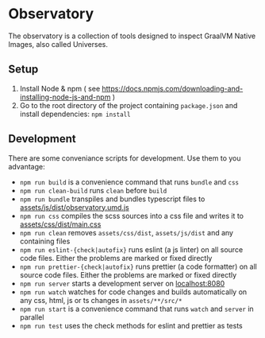 # Observatory

The observatory is a collection of tools designed to inspect GraalVM Native Images, also called Universes.

## Setup

1. Install Node & npm ( see https://docs.npmjs.com/downloading-and-installing-node-js-and-npm ) 
2. Go to the root directory of the project containing `package.json` and install dependencies: `npm install`

## Development

There are some conveniance scripts for development. Use them to you advantage:

-   `npm run build` is a convenience command that runs `bundle` and `css`
-   `npm run clean-build` runs `clean` before `build`
-   `npm run bundle` transpiles and bundles typescript files to [assets/js/dist/observatory.umd.js](./assets/js/dist/observatory.umd.js)
-   `npm run css` compiles the scss sources into a css file and writes it to [assets/css/dist/main.css](./assets/css/dist/main.css)
-   `npm run clean` removes `assets/css/dist`, `assets/js/dist` and any containing files
-   `npm run eslint-{check|autofix}` runs eslint (a js linter) on all source code files. Either the problems are marked or fixed directly
-   `npm run prettier-{check|autofix}` runs prettier (a code formatter) on all source code files. Either the problems are marked or fixed directly
-   `npm run server` starts a development server on [localhost:8080](localhost:8080)
-   `npm run watch` watches for code changes and builds automatically on any css, html, js or ts changes in `assets/**/src/*`
-   `npm run start` is a convenience command that runs `watch` and `server` in parallel
-   `npm run test` uses the check methods for eslint and prettier as tests